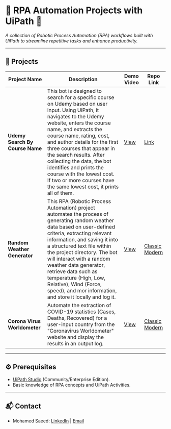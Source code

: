 # 🚀 RPA Automation Projects with UiPath 🤖
 
*A collection of Robotic Process Automation (RPA) workflows built with UiPath to streamline repetitive tasks and enhance productivity.*

---

## 📂 Projects

| Project Name | Description | Demo Video | Repo Link | 
|--------------|-------------|------------|-----------|
| **Udemy Search By Course Name** | This bot is designed to search for a specific course on Udemy based on user input. Using UiPath, it navigates to the Udemy website, enters the course name, and extracts the course name, rating, cost, and author details for the first three courses that appear in the search results. After collecting the data, the bot identifies and prints the course with the lowest cost. If two or more courses have the same lowest cost, it prints all of them. | [View](https://youtu.be/L3xhdRFonPc) | [Link](/Udemy%20Search%20By%20Course%20Name) |
| **Random Weather Generator** | This RPA (Robotic Process Automation) project automates the process of generating random weather data based on user-defined criteria, extracting relevant information, and saving it into a structured text file within the project directory. The bot will interact with a random weather data generator, retrieve data such as temperature (High, Low, Relative), Wind (Force, speed), and mor information, and store it locally and log it. | [View](https://youtu.be/nxPtOnRx7Z4) | [Classic](/Random%20Weather%20Generator) <br> [Modern](/Random%20Weather%20Generator%20(Modern)) |
| **Corona Virus Worldometer** | Automate the extraction of COVID-19 statistics (Cases, Deaths, Recovered) for a user-input country from the "Coronavirus Worldometer" website and display the results in an output log. | [View](https://youtu.be/XqKEW6Bv-m8) | [Classic](/Corona%20Virus%20Worldometer) <br> [Modern](/Corona%20Virus%20Worldometer%20(Modern)) |

---

## ⚙️ Prerequisites
- [UiPath Studio](https://www.uipath.com/downloads) (Community/Enterprise Edition).
- Basic knowledge of RPA concepts and UiPath Activities.

---

## 📬 Contact 
- Mohamed Saeed: [LinkedIn](https://www.linkedin.com/in/m0hamedsaeed/) | [Email](mailto:msaeed.abdelrazek@gmail.com)
